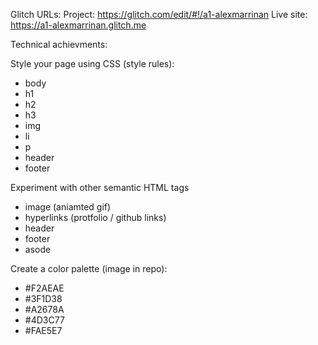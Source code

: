 Glitch URLs:
Project: https://glitch.com/edit/#!/a1-alexmarrinan
Live site: https://a1-alexmarrinan.glitch.me

Technical achievments:

Style your page using CSS (style rules):
- body
- h1
- h2
- h3
- img
- li
- p
- header
- footer

Experiment with other semantic HTML tags
- image (aniamted gif)
- hyperlinks (protfolio / github links)
- header
- footer
- asode

Create a color palette (image in repo):
- #F2AEAE
- #3F1D38
- #A2678A
- #4D3C77
- #FAE5E7